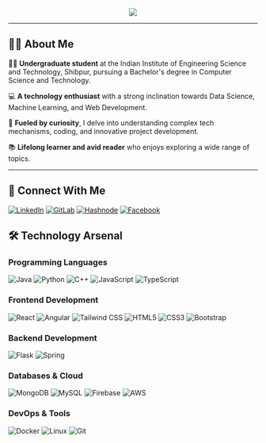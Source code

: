 

<div align="center">
  <img src="https://capsule-render.vercel.app/api?text=Uttam&nbsp;Mahata&animation=fadeIn&type=waving&color=gradient&height=200&fontSize=60&fontAlignY=35"/>
</div>

---

## 👨‍💻 About Me

:student: **Undergraduate student** at the Indian Institute of Engineering Science and Technology, Shibpur, pursuing a Bachelor's degree in Computer Science and Technology.

:computer: **A technology enthusiast** with a strong inclination towards Data Science, Machine Learning, and Web Development.

:rocket: **Fueled by curiosity**, I delve into understanding complex tech mechanisms, coding, and innovative project development.

:books: **Lifelong learner and avid reader** who enjoys exploring a wide range of topics.

---

## 🔗 Connect With Me

[<img src="https://img.shields.io/badge/LinkedIn-blue?style=for-the-badge&logo=linkedin&logoColor=white" alt="LinkedIn"/>](https://www.linkedin.com/in/uttam-mahata-4b0364259/)
[<img src="https://img.shields.io/badge/GitLab-orange?style=for-the-badge&logo=gitlab&logoColor=white" alt="GitLab"/>](https://gitlab.com/uttam123a)
[<img src="https://img.shields.io/badge/Hashnode-green?style=for-the-badge&logo=hashnode&logoColor=white" alt="Hashnode"/>](https://hashnode.com/@uttammahata)
[<img src="https://img.shields.io/badge/Facebook-blue?style=for-the-badge&logo=facebook&logoColor=white" alt="Facebook"/>](https://www.facebook.com/uttamm0.21.4.8/)

## 🛠️ Technology Arsenal

### Programming Languages

![Java](https://img.shields.io/badge/Java-ED8B00?style=for-the-badge&logo=openjdk&logoColor=white)
![Python](https://img.shields.io/badge/Python-3776AB?style=for-the-badge&logo=python&logoColor=white)
![C++](https://img.shields.io/badge/C++-00599C?style=for-the-badge&logo=cplusplus&logoColor=white)
![JavaScript](https://img.shields.io/badge/JavaScript-F7DF1E?style=for-the-badge&logo=javascript&logoColor=black)
![TypeScript](https://img.shields.io/badge/TypeScript-007ACC?style=for-the-badge&logo=typescript&logoColor=white)

### Frontend Development

![React](https://img.shields.io/badge/React-20232A?style=for-the-badge&logo=react&logoColor=61DAFB)
![Angular](https://img.shields.io/badge/Angular-DD0031?style=for-the-badge&logo=angular&logoColor=white)
![Tailwind CSS](https://img.shields.io/badge/Tailwind_CSS-38B2AC?style=for-the-badge&logo=tailwind-css&logoColor=white)
![HTML5](https://img.shields.io/badge/HTML5-E34F26?style=for-the-badge&logo=html5&logoColor=white)
![CSS3](https://img.shields.io/badge/CSS3-1572B6?style=for-the-badge&logo=css3&logoColor=white)
![Bootstrap](https://img.shields.io/badge/Bootstrap-563D7C?style=for-the-badge&logo=bootstrap&logoColor=white)

### Backend Development

![Flask](https://img.shields.io/badge/Flask-000000?style=for-the-badge&logo=flask&logoColor=white)
![Spring](https://img.shields.io/badge/Spring-6DB33F?style=for-the-badge&logo=spring&logoColor=white)

### Databases & Cloud

![MongoDB](https://img.shields.io/badge/MongoDB-4EA94B?style=for-the-badge&logo=mongodb&logoColor=white)
![MySQL](https://img.shields.io/badge/MySQL-00000F?style=for-the-badge&logo=mysql&logoColor=white)
![Firebase](https://img.shields.io/badge/Firebase-039BE5?style=for-the-badge&logo=Firebase&logoColor=white)
![AWS](https://img.shields.io/badge/AWS-232F3E?style=for-the-badge&logo=amazon-aws&logoColor=white)

### DevOps & Tools

![Docker](https://img.shields.io/badge/Docker-2CA5E0?style=for-the-badge&logo=docker&logoColor=white)
![Linux](https://img.shields.io/badge/Linux-FCC624?style=for-the-badge&logo=linux&logoColor=black)
![Git](https://img.shields.io/badge/Git-F05032?style=for-the-badge&logo=git&logoColor=white)
